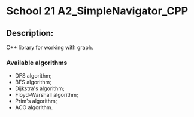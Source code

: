# School 21 A2_SimpleNavigator_CPP
## Description:
C++ library for working with graph.

### Available algorithms
- DFS algorithm;
- BFS algorithm;
- Dijkstra's algorithm;
- Floyd-Warshall algorithm;
- Prim's algorithm;
- ACO algorithm.
